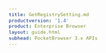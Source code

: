 ```yaml
---
title: GetRegistrySetting.md
productversion: '1.4'
product: Enterprise Browser
layout: guide.html
subhead: PocketBrowser 3.x APIs
---
```

﻿<html>
  <head>
    <META http-equiv="Content-Type" content="text/html; charset=utf-8">
    <style>
					body
					{
					font-family:verdana,arial,helvetica;
					font-size:x-small;
					margin:20;
					}
					h1
					{
					font-family:verdana,arial,helvetica;
					font-size:medium;
					font-weight:bold;
					}
					th
					{
					font-family:verdana,arial,helvetica;
					font-size:x-small;
					font-weight:bold;
					text-align:left;
					background-color:#CCCCCC;
					}
					td
					{
					font-family:verdana,arial,helvetica;
					font-size:x-small;
					text-align:left;
					}
					.clsRef
					{
					font-family:verdana,arial,helvetica;
					font-size:small;
					color:#003399;
					font-weight:bold;
					text-align:left;
					}
					.clsSyntax
					{
					font-family:courier;
					font-size:x-small;
					text-align:left;
					background-color:#ffffff;
					}
					.clsSyntaxHeadings
					{
					font-family:verdana,arial,helvetica;
					font-size:x-small;
					font-weight:bold;
					text-align:left;
					color:#000066;
					background-color:#efeff7;
					border-bottom: #c8cdde 1px solid;
					}
					.clsSyntaxCells
					{
					font-family:verdana,arial,helvetica;
					font-size:x-small;
					text-align:left;
					background-color:#f7f7ff;
					border-bottom: #d5d5d3 1px solid;
					}
				</style>
    <title>GetRegistrySetting</title><script type="text/javascript" language="Javascript">
					
					function ToggleSpan(SpanId, ImgID)
					{
						var path = '../Resources/'
					//Toggle the span view on or off
					var Rollup = document.all.item(SpanId);
					var RollupImg = document.all.item(ImgID);
					var ToggleExpand = path + 'ToggleExpand.gif';
					var ToggleCollapse = path + 'ToggleCollapse.gif';
					Rollup.style.display = (Rollup.style.display=='none' ? 'block' : 'none');
					RollupImg.src = (Rollup.style.display=='none' ? ToggleExpand : ToggleCollapse);
					}

					function CopyTemplate(sControl)
					{
					//Copy the template values held in the appropriate textarea to clipboard
					if (window.clipboardData)
					{
					window.clipboardData.setData("Text", document.all.item(sControl).value);
					}
					return false;
					}
					
				</script></head>
  <body topmargin="0" leftmargin="0" marginheight="0" marginwidth="0" bgcolor="#ffffff" text="#000000">
    <table width="100%">
      <tr>
        <td valign="middle" width="95%">
          <h1>GetRegistrySetting Method of the Generic ActiveX Object</h1>
        </td>
        <td width="5%"><img valign="middle" id="imgSymbolLogo" alt="Symbol Inc" src="../Resources/Logo.gif"></td>
      </tr>
    </table>
    <hr size="1">
    <p>
					The 
					<b>GetRegistrySetting</b> Method of the Generic ActiveX Object Gets the specified registry setting.</p>
    <p class="clsRef"><nobr><span class="ToggleView" onclick="ToggleSpan('SyntaxSpan', 'imgSyntaxToggle')"><img align="absmiddle" id="imgSyntaxToggle" alt="Syntax Toggle" onmouseover="this.style.cursor='hand'" src="../Resources/ToggleCollapse.gif&#xA;						">
					Syntax
				</span></nobr></p>
    <div id="SyntaxSpan" style="display:block">
      <blockquote>
        <table class="clsSyntax" cellspacing="1" cellpadding="3" width="95%">
          <tr>
            <th class="clsSyntaxHeadings">GetRegistrySetting (Method of the Generic ActiveX Object) Syntax
						</th>
          </tr>
          <tr>
            <td class="clsSyntaxCells">
              <p>strData = objGeneric.GetRegistrySetting(lHive, strKey, strSetting);</p>
            </td>
          </tr>
        </table>
      </blockquote><br></div>
    <p class="clsRef"><span class="ToggleView" onclick="ToggleSpan('ParametersWSpan', 'imgParametersWToggle')"><img align="absmiddle" id="imgParametersWToggle" alt="ParametersW Toggle" onmouseover="this.style.cursor='hand'" src="../Resources/ToggleCollapse.gif&#xA;					"></span>
			Parameters
		</p>
    <div id="ParametersWSpan" style="display:block">
      <blockquote>
				Items listed in this section indicate parameters, or attributes which can be set.
				<BR><BR><table class="clsSyntax" cellspacing="1" cellpadding="3" width="95%">
          <col width="20%">
          <col width="20%">
          <col width="38%">
          <col width="22%">
          <tr>
            <th class="clsSyntaxHeadings">Name</th>
            <th class="clsSyntaxHeadings">Possible Values</th>
            <th class="clsSyntaxHeadings">Description</th>
            <th class="clsSyntaxHeadings">
              <table cellspacing="0" cellpadding="0">
                <tr>
                  <td width="85%" class="clsSyntaxHeadings" style="border-bottom-style: none;">Default Value</td>
                </tr>
              </table>
            </th>
          </tr>
          <tr>
            <td valign="top" class="clsSyntaxCells"><b>lKey</b></td>
            <td valign="top" class="clsSyntaxCells">Number</td>
            <td valign="top" class="clsSyntaxCells">The hive name (HKEY_CLASSES_ROOT = 0, HKEY_CURRENT_USER = 1, HKEY_LOCAL_MACHINE = 2, HKEY_USERS = 3)</td>
            <td valign="top" class="clsSyntaxCells">N/A</td>
          </tr>
          <tr>
            <td valign="top" class="clsSyntaxCells"><b>strSubKey</b></td>
            <td valign="top" class="clsSyntaxCells">String</td>
            <td valign="top" class="clsSyntaxCells">Name of the sub key to be retrieved</td>
            <td valign="top" class="clsSyntaxCells">N/A</td>
          </tr>
          <tr>
            <td valign="top" class="clsSyntaxCells"><b>strSetting</b></td>
            <td valign="top" class="clsSyntaxCells">String</td>
            <td valign="top" class="clsSyntaxCells">Name of the setting within strKey</td>
            <td valign="top" class="clsSyntaxCells">N/A</td>
          </tr>
        </table>
      </blockquote><br></div>
    <p class="clsRef"><span class="ToggleView" onclick="ToggleSpan('axReturnsSpan', 'aximgReturnsToggle')"><img align="absmiddle" id="aximgReturnsToggle" alt="axReturns Toggle" onmouseover="this.style.cursor='hand'" src="../Resources/ToggleCollapse.gif"></span>
			Return Values
		</p>
    <div id="axReturnsSpan" style="display:block">
      <blockquote>
        <table class="clsSyntax" cellspacing="1" cellpadding="3" width="95%">
          <col width="20%">
          <col width="80%">
          <tr>
            <th class="clsSyntaxHeadings">Name</th>
            <th class="clsSyntaxHeadings">Description</th>
          </tr>
          <tr>
            <td class="clsSyntaxCells" valign="top"><b>strData</b></td>
            <td class="clsSyntaxCells" style="text-align:left;">The data held in the specified registry setting</td>
          </tr>
        </table>
      </blockquote><br></div>
    <p class="clsRef"><span class="ToggleView" onclick="ToggleSpan('ExamplesSpan', 'imgExamplesToggle')"><img align="absmiddle" id="imgExamplesToggle" alt="Examples Toggle" onmouseover="this.style.cursor='hand'" src="../Resources/ToggleCollapse.gif"></span>
			Examples
		</p>
    <div id="ExamplesSpan" style="display:block">
      <blockquote>
        <p>The following javascript example displays in an alert box the contents of the registry key:</p>
        <table class="clsSyntax" cellspacing="1" cellpadding="3" width="95%">
          <tr>
            <td>
              <pre class="clsSyntaxCells">
&lt;script&gt;
   var objGeneric = new ActiveXObject("PocketBrowser.Generic");
   var HKEY_LOCAL_MACHINE = 2;
   var strData = "";

   strData = objGeneric.GetRegistrySetting(HKEY_LOCAL_MACHINE,  "Software\\Symbol\\MySettings",  "Name");
   alert(strData);
&lt;/script&gt;
</pre>
            </td>
          </tr>
        </table>
        <table cellspacing="1" cellpadding="3" width="95%">
          <col width="85%">
          <col width="15%">
          <tr align="right">
            <td></td>
            <td valign="bottom" style="border-bottom-style: none;font-weight:normal;font-size:xx-small;"><nobr><img id="imgCopyDefaults" alt="Copy example to clipboard" onmouseover="this.style.cursor='hand'" src="../Resources/CopyDefaults.gif" onclick="CopyTemplate('ID0ENC');">
									Copy example to clipboard
								</nobr></td>
          </tr>
        </table>
        <div id="Examples" style="display:none"><textarea id="ID0ENC">&lt;!-- 
The following javascript example displays in an alert box the contents of the registry key:
--&gt;

&lt;script&gt;
   var objGeneric = new ActiveXObject("PocketBrowser.Generic");
   var HKEY_LOCAL_MACHINE = 2;
   var strData = "";

   strData = objGeneric.GetRegistrySetting(HKEY_LOCAL_MACHINE,  "Software\\Symbol\\MySettings",  "Name");
   alert(strData);
&lt;/script&gt;
</textarea></div>
      </blockquote>
    </div>
    <p class="clsRef"><span class="ToggleView" onclick="ToggleSpan('InfoSpan', 'imgInfoToggle')"><img align="absmiddle" id="imgInfoToggle" alt="Info Toggle" onmouseover="this.style.cursor='hand'" src="../Resources/ToggleCollapse.gif"></span>
			Additional Information
		</p>
    <div id="InfoSpan" style="display:block">
      <blockquote>
        <table>
          <tr>
            <th>Supported Platforms</th>
            <td>Windows CE, Windows Mobile</td>
          </tr>
          <tr>
            <th>Persistence</th>
            <td>Runs immediately.</td>
          </tr>
          <tr>
            <th>Min. Requirements</th>
            <td>None.</td>
          </tr>
        </table>
      </blockquote><br></div>
    <div id="DefaultParamsSpan" style="display:none">
      <pre><textarea id="DefaultParameters"></textarea></pre>
    </div>
    <p class="clsRef"><span class="ToggleView" onclick="ToggleSpan('AlsoSpan', 'imgAlsoToggle')"><img align="absmiddle" id="imgAlsoToggle" alt="Also Toggle" onmouseover="this.style.cursor='hand'" src="../Resources/ToggleCollapse.gif"></span>
			See Also
		</p>
    <div id="AlsoSpan" style="display:block">
      <BLOCKQUOTE><a href="SetRegistrySetting.html&#xA;						">SetRegistrySetting</a> </BLOCKQUOTE><br></div>
    <hr size="1">
    <div align="right">© 2016 Symbol Technologies, Inc. All rights reserved.</div>
  </body>
</html>

